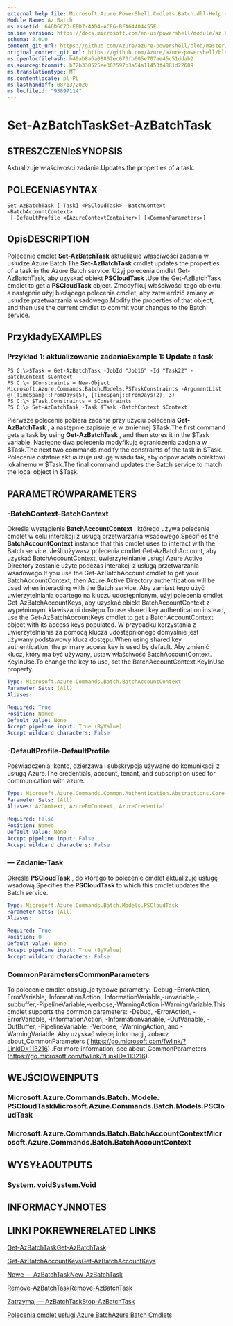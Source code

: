 ```yaml
---
external help file: Microsoft.Azure.PowerShell.Cmdlets.Batch.dll-Help.xml
Module Name: Az.Batch
ms.assetid: 6A6D6C7D-EED7-4AD4-ACE6-BFA64404455E
online version: https://docs.microsoft.com/en-us/powershell/module/az.batch/set-azbatchtask
schema: 2.0.0
content_git_url: https://github.com/Azure/azure-powershell/blob/master/src/Batch/Batch/help/Set-AzBatchTask.md
original_content_git_url: https://github.com/Azure/azure-powershell/blob/master/src/Batch/Batch/help/Set-AzBatchTask.md
ms.openlocfilehash: b49ab8a6a08802ec670fb605e707ae46c51ddab2
ms.sourcegitcommit: b72b338525ee302597b3a54a11453f4881d22689
ms.translationtype: MT
ms.contentlocale: pl-PL
ms.lasthandoff: 08/13/2020
ms.locfileid: "93897114"
---
```

# <span data-ttu-id="b2957-101">Set-AzBatchTask</span><span class="sxs-lookup"><span data-stu-id="b2957-101">Set-AzBatchTask</span></span>

## <span data-ttu-id="b2957-102">STRESZCZENIe</span><span class="sxs-lookup"><span data-stu-id="b2957-102">SYNOPSIS</span></span>
<span data-ttu-id="b2957-103">Aktualizuje właściwości zadania.</span><span class="sxs-lookup"><span data-stu-id="b2957-103">Updates the properties of a task.</span></span>

## <span data-ttu-id="b2957-104">POLECENIA</span><span class="sxs-lookup"><span data-stu-id="b2957-104">SYNTAX</span></span>

```
Set-AzBatchTask [-Task] <PSCloudTask> -BatchContext <BatchAccountContext>
 [-DefaultProfile <IAzureContextContainer>] [<CommonParameters>]
```

## <span data-ttu-id="b2957-105">Opis</span><span class="sxs-lookup"><span data-stu-id="b2957-105">DESCRIPTION</span></span>
<span data-ttu-id="b2957-106">Polecenie cmdlet **Set-AzBatchTask** aktualizuje właściwości zadania w usłudze Azure Batch.</span><span class="sxs-lookup"><span data-stu-id="b2957-106">The **Set-AzBatchTask** cmdlet updates the properties of a task in the Azure Batch service.</span></span>
<span data-ttu-id="b2957-107">Użyj polecenia cmdlet Get-AzBatchTask, aby uzyskać obiekt **PSCloudTask** .</span><span class="sxs-lookup"><span data-stu-id="b2957-107">Use the Get-AzBatchTask cmdlet to get a **PSCloudTask** object.</span></span>
<span data-ttu-id="b2957-108">Zmodyfikuj właściwości tego obiektu, a następnie użyj bieżącego polecenia cmdlet, aby zatwierdzić zmiany w usłudze przetwarzania wsadowego.</span><span class="sxs-lookup"><span data-stu-id="b2957-108">Modify the properties of that object, and then use the current cmdlet to commit your changes to the Batch service.</span></span>

## <span data-ttu-id="b2957-109">Przykłady</span><span class="sxs-lookup"><span data-stu-id="b2957-109">EXAMPLES</span></span>

### <span data-ttu-id="b2957-110">Przykład 1: aktualizowanie zadania</span><span class="sxs-lookup"><span data-stu-id="b2957-110">Example 1: Update a task</span></span>
```
PS C:\>$Task = Get-AzBatchTask -JobId "Job16" -Id "Task22" -BatchContext $Context
PS C:\> $Constraints = New-Object Microsoft.Azure.Commands.Batch.Models.PSTaskConstraints -ArgumentList @([TimeSpan}::FromDays(5), [TimeSpan]::FromDays(2), 3)
PS C:\> $Task.Constraints = $Constraints
PS C:\> Set-AzBatchTask -Task $Task -BatchContext $Context
```

<span data-ttu-id="b2957-111">Pierwsze polecenie pobiera zadanie przy użyciu polecenia **Get-AzBatchTask** , a następnie zapisuje je w zmiennej $Task.</span><span class="sxs-lookup"><span data-stu-id="b2957-111">The first command gets a task by using **Get-AzBatchTask** , and then stores it in the $Task variable.</span></span>
<span data-ttu-id="b2957-112">Następne dwa polecenia modyfikują ograniczenia zadania w $Task.</span><span class="sxs-lookup"><span data-stu-id="b2957-112">The next two commands modify the constraints of the task in $Task.</span></span>
<span data-ttu-id="b2957-113">Polecenie ostatnie aktualizuje usługę wsadu tak, aby odpowiadała obiektowi lokalnemu w $Task.</span><span class="sxs-lookup"><span data-stu-id="b2957-113">The final command updates the Batch service to match the local object in $Task.</span></span>

## <span data-ttu-id="b2957-114">PARAMETRÓW</span><span class="sxs-lookup"><span data-stu-id="b2957-114">PARAMETERS</span></span>

### <span data-ttu-id="b2957-115">-BatchContext</span><span class="sxs-lookup"><span data-stu-id="b2957-115">-BatchContext</span></span>
<span data-ttu-id="b2957-116">Określa wystąpienie **BatchAccountContext** , którego używa polecenie cmdlet w celu interakcji z usługą przetwarzania wsadowego.</span><span class="sxs-lookup"><span data-stu-id="b2957-116">Specifies the **BatchAccountContext** instance that this cmdlet uses to interact with the Batch service.</span></span>
<span data-ttu-id="b2957-117">Jeśli używasz polecenia cmdlet Get-AzBatchAccount, aby uzyskać BatchAccountContext, uwierzytelnianie usługi Azure Active Directory zostanie użyte podczas interakcji z usługą przetwarzania wsadowego.</span><span class="sxs-lookup"><span data-stu-id="b2957-117">If you use the Get-AzBatchAccount cmdlet to get your BatchAccountContext, then Azure Active Directory authentication will be used when interacting with the Batch service.</span></span> <span data-ttu-id="b2957-118">Aby zamiast tego użyć uwierzytelniania opartego na kluczu udostępnionym, użyj polecenia cmdlet Get-AzBatchAccountKeys, aby uzyskać obiekt BatchAccountContext z wypełnionymi klawiszami dostępu.</span><span class="sxs-lookup"><span data-stu-id="b2957-118">To use shared key authentication instead, use the Get-AzBatchAccountKeys cmdlet to get a BatchAccountContext object with its access keys populated.</span></span> <span data-ttu-id="b2957-119">W przypadku korzystania z uwierzytelniania za pomocą klucza udostępnionego domyślnie jest używany podstawowy klucz dostępu.</span><span class="sxs-lookup"><span data-stu-id="b2957-119">When using shared key authentication, the primary access key is used by default.</span></span> <span data-ttu-id="b2957-120">Aby zmienić klucz, który ma być używany, ustaw właściwość BatchAccountContext. KeyInUse.</span><span class="sxs-lookup"><span data-stu-id="b2957-120">To change the key to use, set the BatchAccountContext.KeyInUse property.</span></span>

```yaml
Type: Microsoft.Azure.Commands.Batch.BatchAccountContext
Parameter Sets: (All)
Aliases:

Required: True
Position: Named
Default value: None
Accept pipeline input: True (ByValue)
Accept wildcard characters: False
```

### <span data-ttu-id="b2957-121">-DefaultProfile</span><span class="sxs-lookup"><span data-stu-id="b2957-121">-DefaultProfile</span></span>
<span data-ttu-id="b2957-122">Poświadczenia, konto, dzierżawa i subskrypcja używane do komunikacji z usługą Azure.</span><span class="sxs-lookup"><span data-stu-id="b2957-122">The credentials, account, tenant, and subscription used for communication with azure.</span></span>

```yaml
Type: Microsoft.Azure.Commands.Common.Authentication.Abstractions.Core.IAzureContextContainer
Parameter Sets: (All)
Aliases: AzContext, AzureRmContext, AzureCredential

Required: False
Position: Named
Default value: None
Accept pipeline input: False
Accept wildcard characters: False
```

### <span data-ttu-id="b2957-123">— Zadanie</span><span class="sxs-lookup"><span data-stu-id="b2957-123">-Task</span></span>
<span data-ttu-id="b2957-124">Określa **PSCloudTask** , do którego to polecenie cmdlet aktualizuje usługę wsadową.</span><span class="sxs-lookup"><span data-stu-id="b2957-124">Specifies the **PSCloudTask** to which this cmdlet updates the Batch service.</span></span>

```yaml
Type: Microsoft.Azure.Commands.Batch.Models.PSCloudTask
Parameter Sets: (All)
Aliases:

Required: True
Position: 0
Default value: None
Accept pipeline input: True (ByValue)
Accept wildcard characters: False
```

### <span data-ttu-id="b2957-125">CommonParameters</span><span class="sxs-lookup"><span data-stu-id="b2957-125">CommonParameters</span></span>
<span data-ttu-id="b2957-126">To polecenie cmdlet obsługuje typowe parametry:-Debug,-ErrorAction,-ErrorVariable,-InformationAction,-InformationVariable,-unvariable,-subbuffer,-PipelineVariable,-verbose,-WarningAction i-WarningVariable.</span><span class="sxs-lookup"><span data-stu-id="b2957-126">This cmdlet supports the common parameters: -Debug, -ErrorAction, -ErrorVariable, -InformationAction, -InformationVariable, -OutVariable, -OutBuffer, -PipelineVariable, -Verbose, -WarningAction, and -WarningVariable.</span></span> <span data-ttu-id="b2957-127">Aby uzyskać więcej informacji, zobacz about_CommonParameters ( https://go.microsoft.com/fwlink/?LinkID=113216) .</span><span class="sxs-lookup"><span data-stu-id="b2957-127">For more information, see about_CommonParameters (https://go.microsoft.com/fwlink/?LinkID=113216).</span></span>

## <span data-ttu-id="b2957-128">WEJŚCIOWE</span><span class="sxs-lookup"><span data-stu-id="b2957-128">INPUTS</span></span>

### <span data-ttu-id="b2957-129">Microsoft.Azure.Commands.Batch. Modele. PSCloudTask</span><span class="sxs-lookup"><span data-stu-id="b2957-129">Microsoft.Azure.Commands.Batch.Models.PSCloudTask</span></span>

### <span data-ttu-id="b2957-130">Microsoft.Azure.Commands.Batch.BatchAccountContext</span><span class="sxs-lookup"><span data-stu-id="b2957-130">Microsoft.Azure.Commands.Batch.BatchAccountContext</span></span>

## <span data-ttu-id="b2957-131">WYSYŁA</span><span class="sxs-lookup"><span data-stu-id="b2957-131">OUTPUTS</span></span>

### <span data-ttu-id="b2957-132">System. void</span><span class="sxs-lookup"><span data-stu-id="b2957-132">System.Void</span></span>

## <span data-ttu-id="b2957-133">INFORMACYJN</span><span class="sxs-lookup"><span data-stu-id="b2957-133">NOTES</span></span>

## <span data-ttu-id="b2957-134">LINKI POKREWNE</span><span class="sxs-lookup"><span data-stu-id="b2957-134">RELATED LINKS</span></span>

[<span data-ttu-id="b2957-135">Get-AzBatchTask</span><span class="sxs-lookup"><span data-stu-id="b2957-135">Get-AzBatchTask</span></span>](./Get-AzBatchTask.md)

[<span data-ttu-id="b2957-136">Get-AzBatchAccountKeys</span><span class="sxs-lookup"><span data-stu-id="b2957-136">Get-AzBatchAccountKeys</span></span>](./Get-AzBatchAccountKey.md)

[<span data-ttu-id="b2957-137">Nowe — AzBatchTask</span><span class="sxs-lookup"><span data-stu-id="b2957-137">New-AzBatchTask</span></span>](./New-AzBatchTask.md)

[<span data-ttu-id="b2957-138">Remove-AzBatchTask</span><span class="sxs-lookup"><span data-stu-id="b2957-138">Remove-AzBatchTask</span></span>](./Remove-AzBatchTask.md)

[<span data-ttu-id="b2957-139">Zatrzymaj — AzBatchTask</span><span class="sxs-lookup"><span data-stu-id="b2957-139">Stop-AzBatchTask</span></span>](./Stop-AzBatchTask.md)

[<span data-ttu-id="b2957-140">Polecenia cmdlet usługi Azure Batch</span><span class="sxs-lookup"><span data-stu-id="b2957-140">Azure Batch Cmdlets</span></span>](/powershell/module/az.batch)


